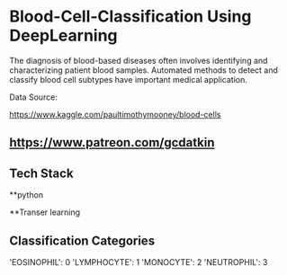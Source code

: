 
# Blood-Cell-Classification Using DeepLearning

The diagnosis of blood-based diseases often involves identifying and characterizing patient blood samples. Automated methods to detect and classify blood cell subtypes have important medical application.

Data Source:

https://www.kaggle.com/paultimothymooney/blood-cells


## https://www.patreon.com/gcdatkin

 
## Tech Stack

**python

**Transer learning


## Classification Categories

'EOSINOPHIL': 0
'LYMPHOCYTE': 1
'MONOCYTE': 2
'NEUTROPHIL': 3